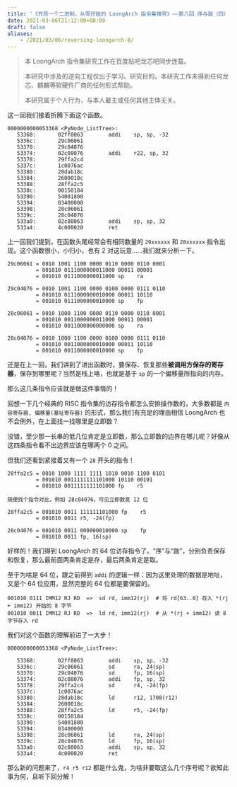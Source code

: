 ```yaml
---
title: '《开局一个二进制，从零开始的 LoongArch 指令集推导》——第八回 序与跋（四）'
date: 2021-03-06T21:12:00+08:00
draft: false
aliases:
    - /2021/03/06/reversing-loongarch-8/
---
```


> 本 LoongArch 指令集研究工作在百度贴吧龙芯吧同步连载。
>
> 本研究中涉及的逆向工程仅出于学习、研究目的。本研究工作未得到任何龙芯、麒麟等软硬件厂商的任何形式帮助。
>
> 本研究属于个人行为，与本人雇主或任何其他主体无关。

这一回我们接着折腾下面这个函数。

```plain
0000000000053368 <PyNode_ListTree>:
   53368:       02ff8063        addi    sp, sp, -32
   5336c:       29c06061
   53370:       29c04076
   53374:       02c08076        addi    r22, sp, 32
   53378:       29ffa2c4
   5337c:       1c0076ac
   53380:       28dab18c
   53384:       2600018c
   53388:       28ffa2c5
   5338c:       00150184
   53390:       54001800
   53394:       03400000
   53398:       28c06061
   5339c:       28c04076
   533a0:       02c08063        addi    sp, sp, 32
   533a4:       4c000020        ret
```

上一回我们提到，在函数头尾经常会有相同数量的 `29xxxxxx` 和 `28xxxxxx` 指令出现。这个函数很小，小归小，也有 2 对这玩意……我们就来分析一下。

```plain
29c06061 = 0010 1001 1100 0000 0110 0000 0110 0001
         = 001010 0111000000011000 00011 00001
         = 001010 0111000000011000 sp    ra

29c04076 = 0010 1001 1100 0000 0100 0000 0111 0110
         = 001010 0111000000010000 00011 10110
         = 001010 0111000000010000 sp    fp

28c06061 = 0010 1000 1100 0000 0110 0000 0110 0001
         = 001010 0011000000011000 00011 00001
         = 001010 0011000000000000 sp    ra

28c04076 = 0010 1000 1100 0000 0100 0000 0111 0110
         = 001010 0011000000010000 00011 10110
         = 001010 0011000000010000 sp    fp
```

还是在上一回，我们讲到了进出函数时，要保存、恢复那些**被调用方保存的寄存器**，保存到哪里呢？当然是栈上咯，也就是基于 `sp` 的一个偏移量所指向的内存。

那么这几条指令应该就是做这件事情的！

回想一下几个经典的 RISC 指令集的访存指令都怎么安排操作数的，大多数都是 `内容寄存器, 偏移量(基址寄存器)` 的形式，那么我们有充足的理由相信 LoongArch 也不会例外，在上面找一找哪里是立即数？

没错，至少那一长串的低几位肯定是立即数，那么立即数的边界在哪儿呢？好像从这四条指令看不出边界应该在哪两个 0 之间。

但我们还看到紧接着又有一个 `28` 开头的指令！

```plain
28ffa2c5 = 0010 1000 1111 1111 1010 0010 1100 0101
         = 001010 0011111111101000 10110 00101
         = 001010 0011111111101000 fp    r5

随便找个指令对比，例如 28c04076，可见立即数宽 12 位

28ffa2c5 = 001010 0011 111111101000 fp    r5
         = 001010 0011 r5, -24(fp)

28c04076 = 001010 0011 000000010000 sp    fp
         = 001010 0011 fp, 16(sp)
```

好样的！我们得到 LoongArch 的 64 位访存指令了。“序”与“跋”，分别负责保存和恢复，那么最前面两条肯定是存，最后两条肯定是取。

至于为啥是 64 位，跟之前得到 `addi` 的逻辑一样：因为这里处理的数据是地址，又是个 64 位应用，显然完整的 64 位都是要保留的。

```plain
001010 0111 IMM12 RJ RD  =>  sd rd, imm12(rj)  # 将 rd[63..0] 存入 *(rj + imm12) 开始的 8 字节
001010 0011 IMM12 RJ RD  =>  ld rd, imm12(rj)  # 从 *(rj + imm12) 读 8 字节存入 rd
```

我们对这个函数的理解前进了一大步！

```plain
0000000000053368 <PyNode_ListTree>:

   53368:       02ff8063        addi    sp, sp, -32
   5336c:       29c06061        sd      ra, 24(sp)
   53370:       29c04076        sd      fp, 16(sp)
   53374:       02c08076        addi    fp, sp, 32
   53378:       29ffa2c4        sd      r4, -24(fp)
   5337c:       1c0076ac
   53380:       28dab18c        ld      r12, 1708(r12)
   53384:       2600018c
   53388:       28ffa2c5        ld      r5, -24(fp)
   5338c:       00150184
   53390:       54001800
   53394:       03400000
   53398:       28c06061        ld      ra, 24(sp)
   5339c:       28c04076        ld      fp, 16(sp)
   533a0:       02c08063        addi    sp, sp, 32
   533a4:       4c000020        ret
```

那么新的问题来了，`r4 r5 r12` 都是什么鬼，为啥非要取这么几个序号呢？欲知此事为何，且听下回分解！

